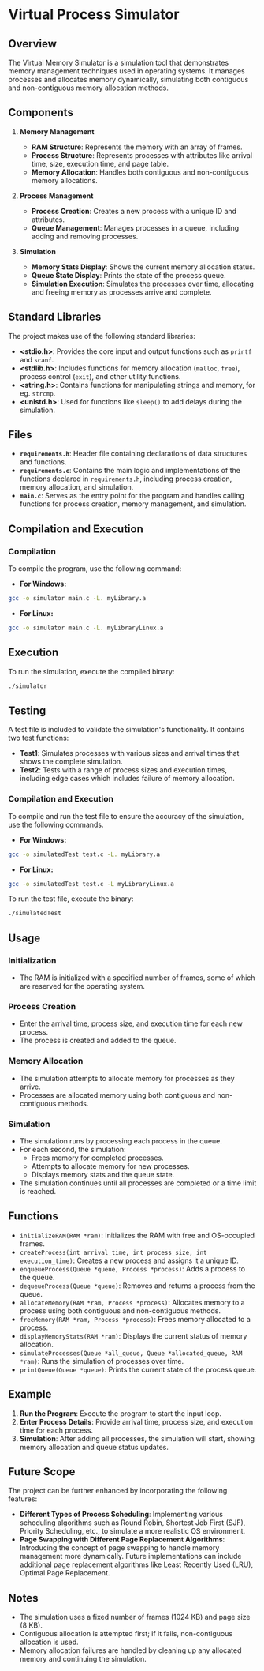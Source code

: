 # Virtual Process Simulator

## Overview

The Virtual Memory Simulator is a simulation tool that demonstrates memory management techniques used in operating systems. It manages processes and allocates memory dynamically, simulating both contiguous and non-contiguous memory allocation methods.

## Components

1. **Memory Management**
   - **RAM Structure**: Represents the memory with an array of frames.
   - **Process Structure**: Represents processes with attributes like arrival time, size, execution time, and page table.
   - **Memory Allocation**: Handles both contiguous and non-contiguous memory allocations.

2. **Process Management**
   - **Process Creation**: Creates a new process with a unique ID and attributes.
   - **Queue Management**: Manages processes in a queue, including adding and removing processes.

3. **Simulation**
   - **Memory Stats Display**: Shows the current memory allocation status.
   - **Queue State Display**: Prints the state of the process queue.
   - **Simulation Execution**: Simulates the processes over time, allocating and freeing memory as processes arrive and complete.

## Standard Libraries

The project makes use of the following standard libraries:

- **<stdio.h>**: Provides the core input and output functions such as `printf` and `scanf`.
- **<stdlib.h>**: Includes functions for memory allocation (`malloc`, `free`), process control (`exit`), and other utility functions.
- **<string.h>**: Contains functions for manipulating strings and memory, for eg. `strcmp`.
- **<unistd.h>**: Used for functions like `sleep()` to add delays during the simulation.

## Files

- **`requirements.h`**: Header file containing declarations of data structures and functions.
- **`requirements.c`**: Contains the main logic and implementations of the functions declared in `requirements.h`, including process creation, memory allocation, and simulation.
- **`main.c`**: Serves as the entry point for the program and handles calling functions for process creation, memory management, and simulation.

## Compilation and Execution

### Compilation

To compile the program, use the following command:

- **For Windows:**

```sh
gcc -o simulator main.c -L. myLibrary.a
```
- **For Linux:**

```sh
gcc -o simulator main.c -L. myLibraryLinux.a
```

## Execution

To run the simulation, execute the compiled binary:

```sh
./simulator
```

## Testing

A test file is included to validate the simulation's functionality. It contains two test functions:

- **Test1**: Simulates processes with various sizes and arrival times that shows the complete simulation.
- **Test2**: Tests with a range of process sizes and execution times, including edge cases which includes failure of memory allocation.

### Compilation and Execution
To compile and run the test file to ensure the accuracy of the simulation, use the following commands.

- **For Windows:**

```sh
gcc -o simulatedTest test.c -L. myLibrary.a
```

- **For Linux:**

```sh
gcc -o simulatedTest test.c -L myLibraryLinux.a
```

To run the test file, execute the binary:

```sh
./simulatedTest
```

## Usage

### Initialization

- The RAM is initialized with a specified number of frames, some of which are reserved for the operating system.

### Process Creation

- Enter the arrival time, process size, and execution time for each new process.
- The process is created and added to the queue.

### Memory Allocation

- The simulation attempts to allocate memory for processes as they arrive.
- Processes are allocated memory using both contiguous and non-contiguous methods.

### Simulation

- The simulation runs by processing each process in the queue.
- For each second, the simulation:
  - Frees memory for completed processes.
  - Attempts to allocate memory for new processes.
  - Displays memory stats and the queue state.
- The simulation continues until all processes are completed or a time limit is reached.

## Functions

- `initializeRAM(RAM *ram)`: Initializes the RAM with free and OS-occupied frames.
- `createProcess(int arrival_time, int process_size, int execution_time)`: Creates a new process and assigns it a unique ID.
- `enqueueProcess(Queue *queue, Process *process)`: Adds a process to the queue.
- `dequeueProcess(Queue *queue)`: Removes and returns a process from the queue.
- `allocateMemory(RAM *ram, Process *process)`: Allocates memory to a process using both contiguous and non-contiguous methods.
- `freeMemory(RAM *ram, Process *process)`: Frees memory allocated to a process.
- `displayMemoryStats(RAM *ram)`: Displays the current status of memory allocation.
- `simulateProcesses(Queue *all_queue, Queue *allocated_queue, RAM *ram)`: Runs the simulation of processes over time.
- `printQueue(Queue *queue)`: Prints the current state of the process queue.

## Example

1. **Run the Program**: Execute the program to start the input loop.
2. **Enter Process Details**: Provide arrival time, process size, and execution time for each process.
3. **Simulation**: After adding all processes, the simulation will start, showing memory allocation and queue status updates.

## Future Scope

The project can be further enhanced by incorporating the following features:
* **Different Types of Process Scheduling**: Implementing various scheduling algorithms such as Round Robin, Shortest Job First (SJF), Priority Scheduling, etc., to simulate a more realistic OS environment.
* **Page Swapping with Different Page Replacement Algorithms**: Introducing the concept of page swapping to handle memory management more dynamically. Future implementations can include additional page replacement algorithms like Least Recently Used (LRU), Optimal Page Replacement.

## Notes

- The simulation uses a fixed number of frames (1024 KB) and page size (8 KB).
- Contiguous allocation is attempted first; if it fails, non-contiguous allocation is used.
- Memory allocation failures are handled by cleaning up any allocated memory and continuing the simulation.
